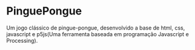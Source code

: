 # PinguePongue
Um jogo clássico de pingue-pongue, desenvolvido a base de html, css, javascript e p5js(Uma ferramenta baseada em programação Javascript e Processing).
